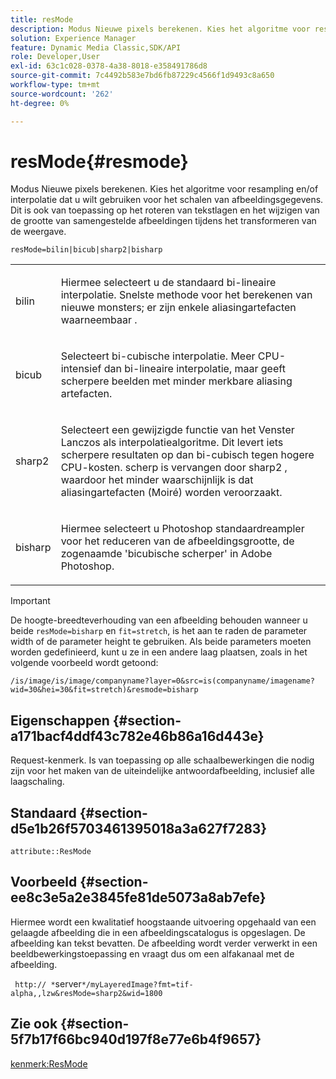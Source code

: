 ```yaml
---
title: resMode
description: Modus Nieuwe pixels berekenen. Kies het algoritme voor resampling en/of interpolatie dat u wilt gebruiken voor het schalen van afbeeldingsgegevens. Dit is ook van toepassing op het roteren van tekstlagen en het wijzigen van de grootte van samengestelde afbeeldingen tijdens het transformeren van de weergave.
solution: Experience Manager
feature: Dynamic Media Classic,SDK/API
role: Developer,User
exl-id: 63c1c028-0378-4a38-8018-e358491786d8
source-git-commit: 7c4492b583e7bd6fb87229c4566f1d9493c8a650
workflow-type: tm+mt
source-wordcount: '262'
ht-degree: 0%

---
```


# resMode{#resmode}

Modus Nieuwe pixels berekenen. Kies het algoritme voor resampling en/of interpolatie dat u wilt gebruiken voor het schalen van afbeeldingsgegevens. Dit is ook van toepassing op het roteren van tekstlagen en het wijzigen van de grootte van samengestelde afbeeldingen tijdens het transformeren van de weergave.

`resMode=bilin|bicub|sharp2|bisharp`

<table id="table_FD658AC521E24EB9ADBB87F98549BC3B"> 
 <tbody> 
  <tr> 
   <td colname="col1"> <p> <span class="codeph"> bilin </span> </p> </td> 
   <td colname="col2"> <p>Hiermee selecteert u de standaard bi-lineaire interpolatie. Snelste methode voor het berekenen van nieuwe monsters; er zijn enkele aliasingartefacten waarneembaar . </p> </td> 
  </tr> 
  <tr> 
   <td colname="col1"> <p> <span class="codeph"> bicub </span> </p> </td> 
   <td colname="col2"> <p>Selecteert bi-cubische interpolatie. Meer CPU-intensief dan bi-lineaire interpolatie, maar geeft scherpere beelden met minder merkbare aliasing artefacten. </p> </td> 
  </tr> 
  <tr> 
   <td colname="col1"> <p> <span class="codeph"> sharp2 </span> </p> </td> 
   <td colname="col2"> <p>Selecteert een gewijzigde functie van het Venster Lanczos als interpolatiealgoritme. Dit levert iets scherpere resultaten op dan bi-cubisch tegen hogere CPU-kosten. <span class="codeph"> scherp </span> is vervangen door <span class="codeph"> sharp2 </span>, waardoor het minder waarschijnlijk is dat aliasingartefacten (Moiré) worden veroorzaakt. </p> </td> 
  </tr> 
  <tr> 
   <td colname="col1"> <p> <span class="codeph"> bisharp </span> </p> </td> 
   <td colname="col2"> <p>Hiermee selecteert u Photoshop standaardreampler voor het reduceren van de afbeeldingsgrootte, de zogenaamde 'bicubische scherper' in Adobe Photoshop. </p> </td> 
  </tr> 
 </tbody> 
</table>

>[!IMPORTANT]
>
>De hoogte-breedteverhouding van een afbeelding behouden wanneer u beide `resMode=bisharp` en `fit=stretch`, is het aan te raden de parameter width of de parameter height te gebruiken. Als beide parameters moeten worden gedefinieerd, kunt u ze in een andere laag plaatsen, zoals in het volgende voorbeeld wordt getoond:
>
>`/is/image/is/image/companyname?layer=0&src=is(companyname/imagename?wid=30&hei=30&fit=stretch)&resmode=bisharp`

## Eigenschappen {#section-a171bacf4ddf43c782e46b86a16d443e}

Request-kenmerk. Is van toepassing op alle schaalbewerkingen die nodig zijn voor het maken van de uiteindelijke antwoordafbeelding, inclusief alle laagschaling.

## Standaard {#section-d5e1b26f5703461395018a3a627f7283}

`attribute::ResMode`

## Voorbeeld {#section-ee8c3e5a2e3845fe81de5073a8ab7efe}

Hiermee wordt een kwalitatief hoogstaande uitvoering opgehaald van een gelaagde afbeelding die in een afbeeldingscatalogus is opgeslagen. De afbeelding kan tekst bevatten. De afbeelding wordt verder verwerkt in een beeldbewerkingstoepassing en vraagt dus om een alfakanaal met de afbeelding.

` http:// *`server`*/myLayeredImage?fmt=tif-alpha,,lzw&resMode=sharp2&wid=1800`

## Zie ook {#section-5f7b17f66bc940d197f8e77e6b4f9657}

[kenmerk:ResMode](../../../../../is-api/image-catalog/image-serving-api-ref/c-image-catalog-reference/c-attributes-reference/r-is-cat-resmode.md#reference-609095ef568743a086f28d87c54dafa2)
